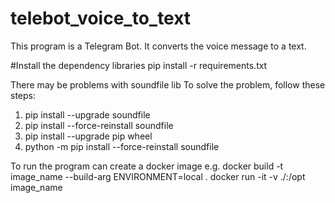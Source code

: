 # telebot_voice_to_text
This program is a Telegram Bot. It converts the voice message to a text.

#Install the dependency libraries
pip install -r requirements.txt

There may be problems with soundfile lib
To solve the problem, follow these steps:
1. pip install --upgrade soundfile
2. pip install --force-reinstall soundfile
3. pip install --upgrade pip wheel
4. python -m pip install --force-reinstall soundfile

To run the program can create a docker image e.g.
docker build -t image_name --build-arg ENVIRONMENT=local .
docker run -it -v ./:/opt image_name

